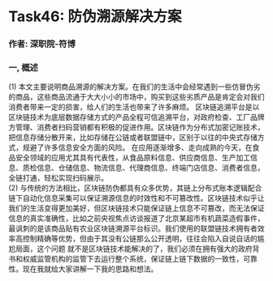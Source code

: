 # Task46: 防伪溯源解决方案
### 作者: 深职院-符博<br>
### 一, 概述<br>
(1) 本文主要说明商品溯源的解决方案。在我们的生活中会经常遇到一些仿冒伪劣的商品，这些商品流通于大大小小的市场中，购买到这些劣质产品是肯定会对我们消费者带来一定的损害，给人们的生活也带来了许多麻烦。
区块链追溯平台是以区块链技术为底层数据存储方式的产品全程可信追溯平台，对政府检查、工厂品牌方管理、消费者扫码营销都有积极的促进作用。区块链作为分布式加密记账技术，把信息存储分散开来，比如存储在公链或者联盟链中，区别于以往的中央式存储方式，规避了许多信息安全方面的风险。
在应用逐渐增多、走向成熟的今天，在食品安全领域的应用尤其具有代表性，从食品原料信息、供应商信息、生产加工信息、质检信息、仓储信息、物流信息、代理商信息、终端门店信息、消费者信息，全链打通，轻松实现扫码展示。<br>
(2) 与传统的方法相比，区块链防伪都具有众多优势，其链上分布式账本逻辑配合链下自动化信息采集可以保证溯源信息的时效性和不可篡改性。区块链技术似乎让我们的生活变得更加美好，但区块链技术只能保证链上信息不可篡改，而无法保证信息的真实准确性，比如之前央视焦点访谈报道了北京某超市有机蔬菜造假事件，最讽刺的是该商品贴有农业区块链溯源平台标识。我们使用的联盟链技术拥有者效率高控制精确等优势，但由于其没有公链那么公开透明，往往会陷入自说自话的尴尬局面，这个问题
就不是区块链技术能解决的了，我们必须在拥有强大的政府背书和权威监管机构的监管下去运行整个系统，保证链上链下数据的一致性，可靠性。现在我就给大家讲解一下我的思路和想法。
